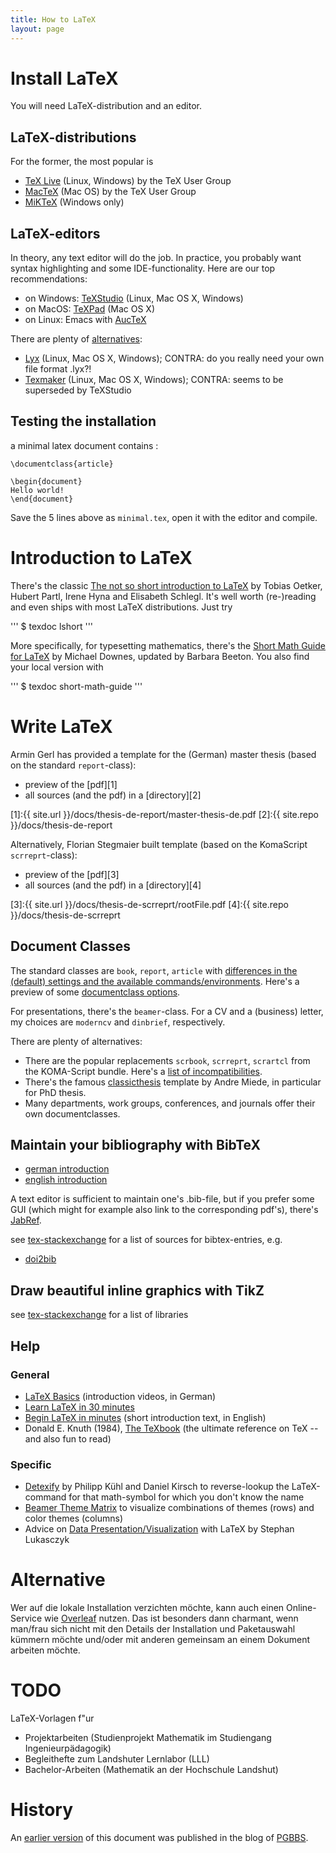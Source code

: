 ```yaml
---
title: How to LaTeX
layout: page
---
```


# Install LaTeX

You will need LaTeX-distribution and an editor.

## LaTeX-distributions

For the former, the most popular is

- [TeX Live](https://www.tug.org/texlive/) (Linux, Windows) by
  the TeX User Group
- [MacTeX](http://www.tug.org/mactex/) (Mac OS) by the TeX User Group
- [MiKTeX](https://miktex.org/download) (Windows only)



## LaTeX-editors

In theory, any text editor will do the job. In practice, you probably
want syntax highlighting and some IDE-functionality. Here are our top
recommendations:

- on Windows: [TeXStudio](http://www.texstudio.org) (Linux, Mac OS X, Windows)
- on MacOS: [TeXPad](http://www.texpadapp.com) (Mac OS X)
- on Linux: Emacs with [AucTeX](https://www.gnu.org/software/auctex/)

There are plenty of [alternatives](https://en.wikipedia.org/wiki/Comparison_of_TeX_editors):
- [Lyx](http://www.lyx.org/) (Linux, Mac OS X, Windows); CONTRA:
  do you really need your own file format .lyx?!
- [Texmaker](http://www.xm1math.net/texmaker/) (Linux, Mac OS X,
  Windows); CONTRA: seems to be superseded by TeXStudio

## Testing the installation

a minimal latex document contains :

    \documentclass{article}

    \begin{document}
    Hello world!
    \end{document}

Save the 5 lines above as `minimal.tex`, open it with the editor and compile.

# Introduction to LaTeX

There's the classic [The not so short introduction to
LaTeX](http://tug.ctan.org/info/lshort/english/lshort.pdf) by Tobias
Oetker, Hubert Partl, Irene Hyna and Elisabeth Schlegl. It's well worth
(re-)reading and even ships with most LaTeX distributions. Just try

'''
$ texdoc lshort
'''

More specifically, for typesetting mathematics, there's the [Short Math
Guide for
LaTeX](http://tug.ctan.org/info/short-math-guide/short-math-guide.pdf)
by Michael Downes, updated by Barbara Beeton. You also find your local
version with

'''
$ texdoc short-math-guide
'''

# Write LaTeX

Armin Gerl has provided a template for the (German) master thesis
(based on the standard `report`-class):

- preview of the [pdf][1]
- all sources (and the pdf) in a [directory][2]

[1]:{{ site.url }}/docs/thesis-de-report/master-thesis-de.pdf
[2]:{{ site.repo }}/docs/thesis-de-report

Alternatively, Florian Stegmaier built template (based on the
KomaScript `scrreprt`-class):

- preview of the [pdf][3]
- all sources (and the pdf) in a [directory][4]

[3]:{{ site.url }}/docs/thesis-de-scrreprt/rootFile.pdf
[4]:{{ site.repo }}/docs/thesis-de-scrreprt

## Document Classes

The standard classes are `book`, `report`, `article` with [differences
in the (default) settings and the available commands/environments](https://tex.stackexchange.com/a/36989). Here's
a preview of some
[documentclass options](https://texblog.org/2013/02/13/latex-documentclass-options-illustrated/).

For presentations, there's the `beamer`-class. For a CV and a (business) letter,
my choices are `moderncv` and `dinbrief`, respectively.

There are plenty of alternatives:

- There are the popular replacements `scrbook`, `scrreprt`, `scrartcl`
from the KOMA-Script bundle. Here's a [list of incompatibilities](https://tex.stackexchange.com/a/73288).
- There's the famous [classicthesis](https://www.miede.de/) template
  by Andre Miede, in particular for PhD thesis.
- Many departments, work groups, conferences, and journals offer their own documentclasses.


## Maintain your bibliography with BibTeX

- [german introduction](http://www.juergenfenn.de/tex/dtk/bibonline.pdf)
- [english
  introduction](http://www.tug.org/pracjourn/2006-4/fenn/fenn.pdf)

A text editor is sufficient to maintain one's .bib-file, but if you
prefer some GUI (which might for example also link to the corresponding
pdf's), there's [JabRef](http://jabref.sourceforge.net/).

see
[tex-stackexchange](https://tex.stackexchange.com/questions/143/what-are-good-sites-to-find-citations-in-bibtex-format)
for a list of sources for bibtex-entries, e.g.

- [doi2bib](http://www.doi2bib.org/)

## Draw beautiful inline graphics with TikZ

see
[tex-stackexchange](https://tex.stackexchange.com/questions/42611/list-of-available-tikz-libraries-with-a-short-introduction)
for a list of libraries

## Help

### General

- [LaTeX
  Basics](https://www.youtube.com/playlist?list=PLuyjaM3Uz-oOS7zcMFaROwrg83KBR1Sui)
  (introduction videos, in German)
- [Learn LaTeX in 30 minutes](https://www.overleaf.com/learn/latex/Learn_LaTeX_in_30_minutes)
- [Begin LaTeX in minutes](https://github.com/VoLuong/Begin-Latex-in-minutes)
  (short introduction text, in English)
- Donald E. Knuth (1984),
  [The TeXbook](https://www.ctex.org/documents/shredder/src/texbook.pdf)
  (the ultimate reference on TeX -- and also fun to read)

### Specific

- [Detexify](http://detexify.kirelabs.org/classify.html) by Philipp
  Kühl and Daniel Kirsch to reverse-lookup the LaTeX-command for that
  math-symbol for which you don't know the name
- [Beamer Theme Matrix](https://hartwork.org/beamer-theme-matrix/) to
  visualize combinations of themes (rows) and color themes (columns)
- Advice on
  [Data Presentation/Visualization](https://github.com/IEEE-SB-Passau/latex-data-presentation)
  with LaTeX by Stephan Lukasczyk

# Alternative

Wer auf die lokale Installation verzichten möchte, kann auch einen
Online-Service wie [Overleaf](https://www.overleaf.com/) nutzen. Das
ist besonders dann charmant, wenn man/frau sich nicht mit den Details
der Installation und Paketauswahl kümmern möchte und/oder  mit anderen
gemeinsam an einem Dokument arbeiten möchte.

# TODO

LaTeX-Vorlagen f\"ur
- Projektarbeiten (Studienprojekt Mathematik im Studiengang Ingenieurpädagogik)
- Begleithefte zum Landshuter Lernlabor (LLL)
- Bachelor-Arbeiten (Mathematik an der Hochschule Landshut)


# History

An [earlier version](https://pgbbs.github.io/_pages/LaTeX/) of this
document was published in the blog of [PGBBS](https://pgbbs.github.io).
